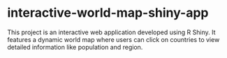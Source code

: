 # interactive-world-map-shiny-app
This project is an interactive web application developed using R Shiny. It features a dynamic world map where users can click on countries to view detailed information like population and region.
